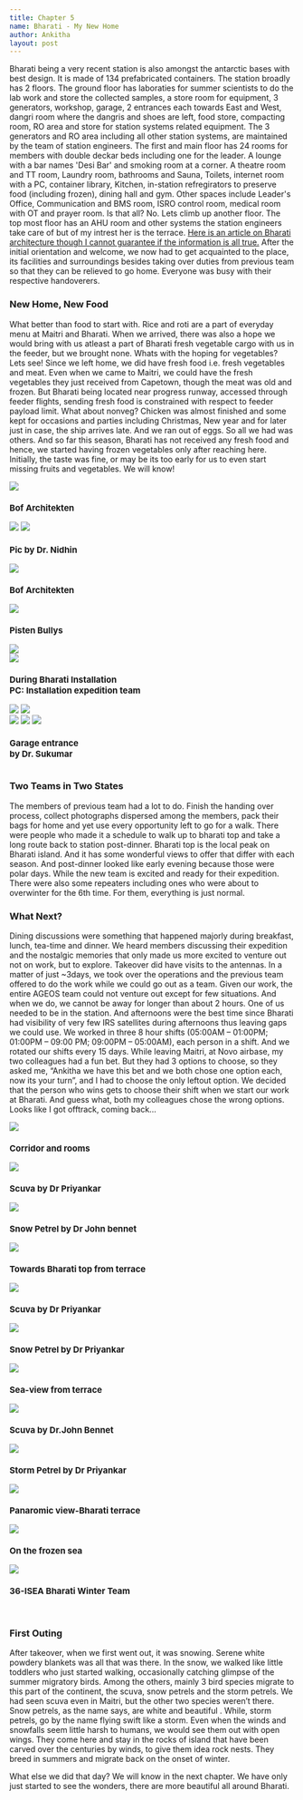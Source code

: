```yaml
---
title: Chapter 5
name: Bharati - My New Home
author: Ankitha
layout: post
---
```


<p>Bharati being a very recent station is also amongst the antarctic bases with best design. It is made of 134 prefabricated containers. The station broadly has 2 floors. The ground floor has laboraties for summer scientists to do the lab work and store the collected samples, a store room for equipment, 3 generators, workshop, garage, 2 entrances each towards East and West, dangri room where the dangris and shoes are left, food store, compacting room, RO area and store for station systems related equipment. The 3 generators and RO area including all other station systems, are maintained by the team of station engineers. The first and main floor has 24 rooms for members with double deckar beds including one for the leader. A lounge with a bar names 'Desi Bar' and smoking room at a corner. A theatre room and TT room, Laundry room, bathrooms and Sauna, Toilets, internet room with a PC, container library, Kitchen, in-station refregirators to preserve food (including frozen), dining hall and gym. Other spaces include Leader's Office, Communication and BMS room, ISRO control room, medical room with OT and prayer room. Is that all? No. Lets climb up another floor. The top most floor has an AHU room and other systems the station engineers take care of but of my intrest her is the terrace. <a href="https://www.archdaily.com/404279/indian-research-base-bof-architekten">Here is an article on Bharati architecture though I cannot guarantee if the information is all true.</a> After the initial orientation and welcome, we now had to get acquainted to the place, its facilities and surroundings besides taking over duties from previous team so that they can be relieved to go home. Everyone was busy with their respective handoverers.</p>  

<h3>New Home, New Food</h3>
<p>What better than food to start with. Rice and roti are a part of everyday menu at Maitri and Bharati. When we arrived, there was also a hope we would bring with us atleast a part of Bharati fresh vegetable cargo with us in the feeder, but we brought none. Whats with the hoping for vegetables? Lets see! Since we left home, we did have fresh food i.e. fresh vegetables and meat. Even when we came to Maitri, we could have the fresh vegetables they just received from Capetown, though the meat was old and frozen. But Bharati being located near progress runway, accessed through feeder flights, sending fresh food is constrained with respect to feeder payload limit. What about nonveg? Chicken was almost finished and some kept for occasions and parties including Christmas, New year and for later just in case, the ship arrives late. And we ran out of eggs. So all we had was others. And so far this season, Bharati has not received any fresh food and hence, we started having frozen vegetables only after reaching here. Initially, the taste was fine, or may be its too early for us to even start missing fruits and vegetables. We will know!</p> 

<div class="row"> 
  <div class="column">
    <img src="https://raw.githubusercontent.com/ankithanrsc/ankithanrsc.github.io/master/assets/images/ch5/arch8.jpg">
      <h3 style="font-size:15px;">Bof Architekten</h3>
    <img src="https://raw.githubusercontent.com/ankithanrsc/ankithanrsc.github.io/master/assets/images/ch5/bhsnow.jpg">
<!--      <h3 style="font-size:15px;"></h3>-->
    <img src="https://raw.githubusercontent.com/ankithanrsc/ankithanrsc.github.io/master/assets/images/ch5/nidhin_bh.JPG">
      <h3 style="font-size:15px;">Pic by Dr. Nidhin</h3>
  </div>
  <div class="column">
    <img src="https://raw.githubusercontent.com/ankithanrsc/ankithanrsc.github.io/master/assets/images/ch5/arch9.jpg">
      <h3 style="font-size:15px;">Bof Architekten</h3>
    <img src="https://raw.githubusercontent.com/ankithanrsc/ankithanrsc.github.io/master/assets/images/ch5/bhpb.JPG">
      <h3 style="font-size:15px;">Pisten Bullys</h3>
    <img src="https://raw.githubusercontent.com/ankithanrsc/ankithanrsc.github.io/master/assets/images/ch5/snowbh.jpg">
<!--      <h3 style="font-size:15px;"></h3>-->
  </div> 
  <div class="column">
    <img src="https://raw.githubusercontent.com/ankithanrsc/ankithanrsc.github.io/master/assets/images/ch5/construction.jpg">
      <h3 style="font-size:15px;">During Bharati Installation<br> PC: Installation expedition team</h3>
    <img src="https://raw.githubusercontent.com/ankithanrsc/ankithanrsc.github.io/master/assets/images/ch5/drsclose.JPG">
<!--      <h3 style="font-size:15px;"></h3>-->
    <img src="https://raw.githubusercontent.com/ankithanrsc/ankithanrsc.github.io/master/assets/images/ch5/snowflagpost.JPG">
<!--      <h3 style="font-size:15px;"></h3>-->
  </div>
  <div class="column">
    <img src="https://raw.githubusercontent.com/ankithanrsc/ankithanrsc.github.io/master/assets/images/ch5/bharound.jpg">
<!--      <h3 style="font-size:15px;"></h3>-->
    <img src="https://raw.githubusercontent.com/ankithanrsc/ankithanrsc.github.io/master/assets/images/ch5/frozensea.JPG">
<!--      <h3 style="font-size:15px;"></h3>-->
    <img src="https://raw.githubusercontent.com/ankithanrsc/ankithanrsc.github.io/master/assets/images/ch5/suku_bh.JPG">
      <h3 style="font-size:15px;">Garage entrance <br> by Dr. Sukumar</h3>
  </div>
</div>

<h3>Two Teams in Two States</h3>
<p>The members of previous team had a lot to do. Finish the handing over process, collect photographs dispersed among the members, pack their bags for home and yet use every opportunity left to go for a walk. There were people who made it a schedule to walk up to bharati top and take a long route back to station post-dinner.   Bharati top is the local peak on Bharati island. And it has some wonderful views to offer that differ with each season. And post-dinner looked like early evening because those were polar days. While the new team is excited and ready for their expedition. There were also some repeaters including ones who were about to overwinter for the 6th time. For them, everything is just normal.</p> 

<h3>What Next?</h3>
<p>Dining discussions were something that happened majorly during breakfast, lunch, tea-time and dinner. We heard members discussing their expedition and the nostalgic memories that only made us more excited to venture out not on work, but to explore. Takeover did have visits to the antennas. In a matter of just ~3days, we took over the operations and the previous team offered to do the work while we could go out as a team. Given our work, the entire AGEOS team could not venture out except for few situations. And when we do, we cannot be away for longer than about 2 hours. One of us needed to be in the station. And afternoons were the best time since Bharati had visibility of very few IRS satellites during afternoons thus leaving gaps we could use. We worked in three 8 hour shifts (05:00AM – 01:00PM; 01:00PM – 09:00 PM; 09:00PM – 05:00AM), each person in a shift. And we rotated our shifts every 15 days. While leaving Maitri, at Novo airbase, my two colleagues had a fun bet. But they had 3 options to choose, so they asked me, “Ankitha we have this bet and we both chose one option each, now its your turn”, and I had to choose the only leftout option.  We decided that the person who wins gets to choose their shift when we start our work at Bharati. And guess what, both my colleagues chose the wrong options. Looks like I got offtrack, coming back...  </p>

<div class="row"> 
  <div class="column">
    <img src="https://raw.githubusercontent.com/ankithanrsc/ankithanrsc.github.io/master/assets/images/ch5/corridor.JPG">
      <h3 style="font-size:15px;">Corridor and rooms</h3>
    <img src="https://raw.githubusercontent.com/ankithanrsc/ankithanrsc.github.io/master/assets/images/ch5/priyankar_scuva.jpg">
      <h3 style="font-size:15px;">Scuva by Dr Priyankar</h3>
    <img src="https://raw.githubusercontent.com/ankithanrsc/ankithanrsc.github.io/master/assets/images/ch5/john_sp.JPG">
      <h3 style="font-size:15px;">Snow Petrel by Dr John bennet</h3>
  </div>
  <div class="column">
    <img src="https://raw.githubusercontent.com/ankithanrsc/ankithanrsc.github.io/master/assets/images/ch5/terracebh.JPG">
      <h3 style="font-size:15px;">Towards Bharati top from terrace</h3>
    <img src="https://raw.githubusercontent.com/ankithanrsc/ankithanrsc.github.io/master/assets/images/ch5/priyankar_Scuva2.jpg">
      <h3 style="font-size:15px;">Scuva by Dr Priyankar</h3>
    <img src="https://raw.githubusercontent.com/ankithanrsc/ankithanrsc.github.io/master/assets/images/ch5/priyankar_sp.jpg">
      <h3 style="font-size:15px;">Snow Petrel by Dr Priyankar</h3>
  </div> 
  <div class="column">
    <img src="https://raw.githubusercontent.com/ankithanrsc/ankithanrsc.github.io/master/assets/images/ch5/terrace1.JPG">
      <h3 style="font-size:15px;">Sea-view from terrace</h3>
    <img src="https://raw.githubusercontent.com/ankithanrsc/ankithanrsc.github.io/master/assets/images/ch5/john_scuva.jpg">
      <h3 style="font-size:15px;">Scuva by Dr.John Bennet</h3>
    <img src="https://raw.githubusercontent.com/ankithanrsc/ankithanrsc.github.io/master/assets/images/ch5/priyankar_stp.jpg">
      <h3 style="font-size:15px;">Storm Petrel by Dr Priyankar</h3>
  </div>
  <div class="column">
    <img src="https://raw.githubusercontent.com/ankithanrsc/ankithanrsc.github.io/master/assets/images/ch5/terracepan.JPG">
      <h3 style="font-size:15px;">Panaromic view-Bharati terrace</h3>
    <img src="https://raw.githubusercontent.com/ankithanrsc/ankithanrsc.github.io/master/assets/images/ch5/frozensea.JPG">
      <h3 style="font-size:15px;">On the frozen sea</h3>
    <img src="https://raw.githubusercontent.com/ankithanrsc/ankithanrsc.github.io/master/assets/images/ch5/team36isea.jpg">
      <h3 style="font-size:15px;">36-ISEA Bharati Winter Team</h3>
  </div>
</div>
<br>
<h3>First Outing</h3>
<p>After takeover, when we first went out, it was snowing. Serene white powdery blankets was all that was there. In the snow, we walked like little toddlers who just started walking, occasionally catching glimpse of the summer migratory birds. Among the others, mainly 3 bird species migrate to this part of the continent, the scuva, snow petrels and the storm petrels. We had seen scuva even in Maitri, but the other two species weren’t there. Snow petrels, as the name says, are white and beautiful . While, storm petrels, go by the name flying swift like a storm. Even when the winds and snowfalls seem little harsh to humans, we would see them out with open wings. They come here and stay in the rocks of island that have been carved over the centuries by winds, to give them idea rock nests. They breed in summers and migrate back on the onset of winter. </p>  

<p>What else we did that day? We will know in the next chapter. We have only just started to see the wonders, there are more beautiful all around Bharati. </p>